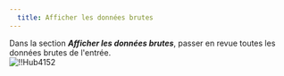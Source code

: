 ```yaml
---
  title: Afficher les données brutes
---
```

Dans la section ***Afficher les données brutes***, passer en revue toutes les données brutes de l'entrée.  
![!!Hub4152](https://webdevolutions.azureedge.net/docs/fr/hub/Hub4152.png) 

